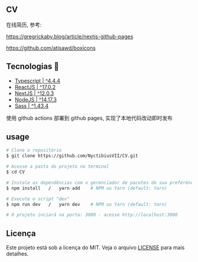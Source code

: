 ## CV

在线简历, 参考:

https://gregrickaby.blog/article/nextjs-github-pages

https://github.com/atisawd/boxicons


## Tecnologias 🚀

- [Typescript | ^4.4.4](https://www.typescriptlang.org)
- [ReactJS | ^17.0.2](https://pt-br.reactjs.org)
- [NextJS | ^12.0.3](https://nextjs.org)
- [NodeJS | ^14.17.3](https://nodejs.org)
- [Sass | ^1.43.4](https://sass-lang.com)

使用 github actions 部署到 github pages, 实现了本地代码改动即时发布

## usage

```bash
# Clone o repositório
$ git clone https://github.com/NyctibiusVII/CV.git

# Acesse a pasta do projeto no terminal
$ cd CV

# Instale as dependências com o gerenciador de pacotes de sua preferência
$ npm install   /   yarn add    # NPM ou Yarn (default: Yarn)

# Execute o script "dev"
$ npm run dev   /   yarn dev    # NPM ou Yarn (default: Yarn)

# O projeto inciará na porta: 3000 - acesse http://localhost:3000
```

## Licença 

Este projeto está sob a licença do MIT. Veja o arquivo [LICENSE](https://github.com/NyctibiusVII/CV/blob/main/LICENSE) para mais detalhes.

